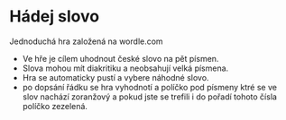 Hádej slovo
============

Jednoduchá hra založená na wordle.com 

- Ve hře je cílem uhodnout české slovo na pět písmen.
- Slova mohou mít diakritiku a neobsahují velká písmena. 
- Hra se automaticky pustí a vybere náhodné slovo.
- po dopsání řádku se hra vyhodnotí a políčko pod písmeny ktré se ve slov nachází zoranžový a pokud jste se trefili i do pořadí tohoto čísla políčko zezelená.